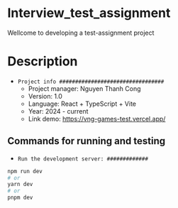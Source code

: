 # Interview_test_assignment

Wellcome to developing a test-assignment project

# Description

- `Project info #################################`
  - Project manager: Nguyen Thanh Cong
  - Version: 1.0
  - Language: React + TypeScript + Vite
  - Year: 2024 - current
  - Link demo: https://vng-games-test.vercel.app/


## Commands for running and testing

- `Run the development server: #############`

```bash
npm run dev
# or
yarn dev
# or
pnpm dev
